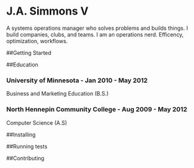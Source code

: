 # J.A. Simmons V
A systems operations manager who solves problems and builds things. I build companies, clubs, and teams. I am an operations nerd. Efficency, optimization, workflows.

##Getting Started

##Education
### University of Minnesota - Jan 2010 - May 2012
Business and Marketing Education (B.S.)
### North Hennepin Community College - Aug 2009 - May 2012
Computer Science (A.S)

##Installing

##Running tests

##Contributing
